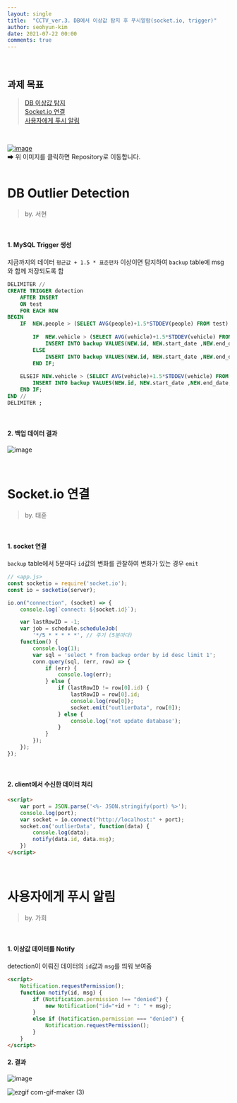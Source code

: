 ```yaml
---
layout: single
title:  "CCTV_ver.3. DB에서 이상값 탐지 후 푸시알람(socket.io, trigger)"
author: seohyun-kim
date: 2021-07-22 00:00
comments: true
---
```


<br />  

## 과제 목표  
> [DB 이상값 탐지](https://seohyun-kim.github.io/CCTV-ver.3/#db-outlier-detection)  
> [Socket.io 연결](https://seohyun-kim.github.io/CCTV-ver.3/#socketio-%EC%97%B0%EA%B2%B0)  
> [사용자에게 푸시 알림](https://seohyun-kim.github.io/CCTV-ver.3/#%EC%82%AC%EC%9A%A9%EC%9E%90%EC%97%90%EA%B2%8C-%ED%91%B8%EC%8B%9C-%EC%95%8C%EB%A6%BC)    

<br /> 

[![image](https://user-images.githubusercontent.com/61939286/125255176-2006fc80-e336-11eb-8f49-04f48e600742.png)](https://github.com/seohyun-kim/CCTV-Monitoring-System.git)  
➡ 위 이미지를 클릭하면 Repository로 이동합니다.  
<br />  


# DB Outlier Detection
> by. 서현
<br />  

#### 1. MySQL Trigger 생성  

지금까지의 데이터 `평균값 + 1.5 * 표준편차` 이상이면 탐지하여 `backup` table에 msg와 함께 저장되도록 함    

```sql
DELIMITER //
CREATE TRIGGER detection 
	AFTER INSERT 
    ON test 
	FOR EACH ROW
BEGIN
    IF  NEW.people > (SELECT AVG(people)+1.5*STDDEV(people) FROM test) THEN
    
		IF  NEW.vehicle > (SELECT AVG(vehicle)+1.5*STDDEV(vehicle) FROM test) THEN
			INSERT INTO backup VALUES(NEW.id, NEW.start_date ,NEW.end_date, NEW.people, NEW.vehicle, 'Outlier People & Vehicle');
		ELSE 
			INSERT INTO backup VALUES(NEW.id, NEW.start_date ,NEW.end_date, NEW.people, NEW.vehicle, 'Outlier People');
		END IF;
        
	ELSEIF NEW.vehicle > (SELECT AVG(vehicle)+1.5*STDDEV(vehicle) FROM test) THEN
		INSERT INTO backup VALUES(NEW.id, NEW.start_date ,NEW.end_date, NEW.people, NEW.vehicle, 'Outlier Vehicle');
    END IF;
END //
DELIMITER ;

```
<br /> 

#### 2. 백업 데이터 결과  
![image](https://user-images.githubusercontent.com/61939286/126563031-05669975-8fe6-452b-a96e-f90482217f7b.png)  

<br />  

# Socket.io 연결
> by. 태훈
<br />  

#### 1. socket 연결  
`backup` table에서 5분마다 `id`값의 변화를 관찰하여 변화가 있는 경우 `emit`  
```js
// <app.js>  
const socketio = require('socket.io');
const io = socketio(server);

io.on("connection", (socket) => {
    console.log(`connect: ${socket.id}`);

    var lastRowID = -1;
    var job = schedule.scheduleJob(
        '*/5 * * * * *', // 주기 (5분마다)
    function() {
        console.log(1);
        var sql = 'select * from backup order by id desc limit 1';
        conn.query(sql, (err, row) => {
            if (err) {
                console.log(err);
            } else {
                if (lastRowID != row[0].id) {
                    lastRowID = row[0].id;
                    console.log(row[0]);
                    socket.emit("outlierData", row[0]);
                } else {
                    console.log('not update database');
                }
            }
        });
    });
});

```  
<br />  

#### 2. client에서 수신한 데이터 처리
```html
<script>
    var port = JSON.parse('<%- JSON.stringify(port) %>');
    console.log(port);
    var socket = io.connect("http://localhost:" + port);
    socket.on('outlierData', function(data) {
        console.log(data);
        notify(data.id, data.msg);
    })
</script>
```

<br />  



# 사용자에게 푸시 알림
> by. 가희
<br />  

#### 1. 이상값 데이터를 Notify
detection이 이뤄진 데이터의  `id`값과 `msg`를 띄워 보여줌  
```html
<script>
    Notification.requestPermission();
    function notify(id, msg) {
        if (Notification.permission !== "denied") {
            new Notification("id="+id + ": " + msg);
        }
        else if (Notification.permission === "denied") {
            Notification.requestPermission();
        }
    }
</script>
```
#### 2. 결과
![image](https://user-images.githubusercontent.com/61939286/126565037-ed566341-43ef-4e47-8017-4ae7490e7c0c.png)

![ezgif com-gif-maker (3)](https://user-images.githubusercontent.com/61939286/126566661-e495f3e8-c92e-499a-8015-13782bffc4d9.gif)

